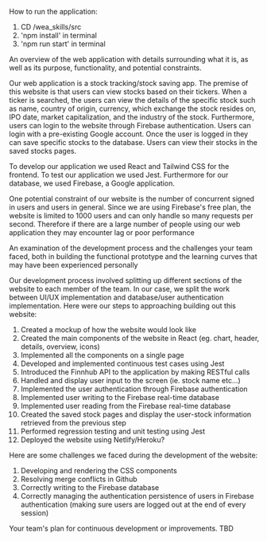 How to run the application:
1. CD /wea_skills/src
2. 'npm install' in terminal
3. 'npm run start' in terminal

An overview of the web application with details surrounding what it is, as
well as its purpose, functionality, and potential constraints.

Our web application is a stock tracking/stock saving app. The premise of this website is that users
can view stocks based on their tickers. When a ticker is searched, the users can view the details
of the specific stock such as name, country of origin, currency, which exchange the stock resides on,
IPO date, market capitalization, and the industry of the stock. Furthermore, users can login to the 
website through Firebase authentication. Users can login with a pre-existing Google account. Once
the user is logged in they can save specific stocks to the database. Users can view their stocks
in the saved stocks pages.

To develop our application we used React and Tailwind CSS for the frontend. To test our application we 
used Jest. Furthermore for our database, we used Firebase, a Google application.

One potential constraint of our website is the number of concurrent signed in users and users in general.
Since we are using Firebase's free plan, the website is limited to 1000 users and can only handle
so many requests per second. Therefore if there are a large number of people using our web application
they may encounter lag or poor performance

An examination of the development process and the challenges your team
faced, both in building the functional prototype and the learning curves that
may have been experienced personally

Our development process involved splitting up different sections of the website to each member of the team.
In our case, we split the work between UI/UX implementation and database/user authentication implementation.
Here were our steps to approaching building out this website:
1. Created a mockup of how the website would look like
2. Created the main components of the website in React (eg. chart, header, details, overview, icons)
3. Implemented all the components on a single page
4. Developed and implemented continuous test cases using Jest
5. Introduced the Finnhub API to the application by making RESTful calls
6. Handled and display user input to the screen (ie. stock name etc...)
7. Implemented the user authentication through Firebase authentication
8. Implemented user writing to the Firebase real-time database
9. Implemented user reading from the Firebase real-time database
10. Created the saved stock pages and display the user-stock information retrieved from the previous step
11. Performed regression testing and unit testing using Jest
12. Deployed the website using Netlify/Heroku?

Here are some challenges we faced during the development of the website:
1. Developing and rendering the CSS components
2. Resolving merge conflicts in Github
3. Correctly writing to the Firebase database
4. Correctly managing the authentication persistence of users in Firebase authentication (making sure users are logged out
   at the end of every session)

Your team's plan for continuous development or improvements.
TBD